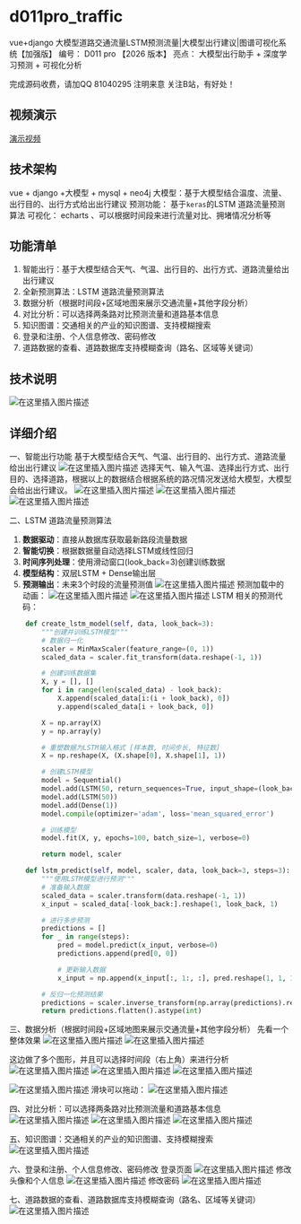 # d011pro_traffic
vue+django 大模型道路交通流量LSTM预测流量|大模型出行建议|图谱可视化系统【加强版】
编号： D011 pro  【2026 版本】
亮点： 大模型出行助手 + 深度学习预测 + 可视化分析

>
完成源码收费，请加QQ 81040295 注明来意
关注B站，有好处！
>

## 视频演示

[演示视频](https://www.bilibili.com/video/BV1txMmzJEtm)

## 技术架构
vue + django +大模型 + mysql + neo4j
大模型：基于大模型结合温度、流量、出行目的、出行方式给出出行建议
预测功能： 基于`keras`的LSTM 道路流量预测算法 
可视化： echarts 、可以根据时间段来进行流量对比、拥堵情况分析等

## 功能清单
1. 智能出行：基于大模型结合天气、气温、出行目的、出行方式、道路流量给出出行建议
2. 全新预测算法：LSTM 道路流量预测算法
3. 数据分析（根据时间段+区域地图来展示交通流量+其他字段分析）
4. 对比分析：可以选择两条路对比预测流量和道路基本信息
5. 知识图谱：交通相关的产业的知识图谱、支持模糊搜索
6. 登录和注册、个人信息修改、密码修改
7. 道路数据的查看、道路数据库支持模糊查询（路名、区域等关键词）
## 技术说明
![在这里插入图片描述](1-技术说明.png)

## 详细介绍
一、智能出行功能
基于大模型结合天气、气温、出行目的、出行方式、道路流量给出出行建议
![在这里插入图片描述](2-出行建议.png)
选择天气、输入气温、选择出行方式、出行目的、选择道路，根据以上的数据结合根据系统的路况情况发送给大模型，大模型会给出出行建议。
![在这里插入图片描述](3-智能出行.png)
![在这里插入图片描述](4-智能出行.png)
![在这里插入图片描述](5-智能出行.png)


二、LSTM 道路流量预测算法
1. **数据驱动**：直接从数据库获取最新路段流量数据
2. **智能切换**：根据数据量自动选择LSTM或线性回归
3. **时间序列处理**：使用滑动窗口(look_back=3)创建训练数据
4. **模型结构**：双层LSTM + Dense输出层
5. **预测输出**：未来3个时段的流量预测值
![在这里插入图片描述](6-交通流量预测亳州.png)
预测加载中的动画：
![在这里插入图片描述](7-流量预测.png)
![在这里插入图片描述](8-流量预测.png)
LSTM 相关的预测代码：
```python
    def create_lstm_model(self, data, look_back=3):
        """创建并训练LSTM模型"""
        # 数据归一化
        scaler = MinMaxScaler(feature_range=(0, 1))
        scaled_data = scaler.fit_transform(data.reshape(-1, 1))

        # 创建训练数据集
        X, y = [], []
        for i in range(len(scaled_data) - look_back):
            X.append(scaled_data[i:(i + look_back), 0])
            y.append(scaled_data[i + look_back, 0])

        X = np.array(X)
        y = np.array(y)

        # 重塑数据为LSTM输入格式 [样本数, 时间步长, 特征数]
        X = np.reshape(X, (X.shape[0], X.shape[1], 1))

        # 创建LSTM模型
        model = Sequential()
        model.add(LSTM(50, return_sequences=True, input_shape=(look_back, 1)))
        model.add(LSTM(50))
        model.add(Dense(1))
        model.compile(optimizer='adam', loss='mean_squared_error')

        # 训练模型
        model.fit(X, y, epochs=100, batch_size=1, verbose=0)

        return model, scaler

    def lstm_predict(self, model, scaler, data, look_back=3, steps=3):
        """使用LSTM模型进行预测"""
        # 准备输入数据
        scaled_data = scaler.transform(data.reshape(-1, 1))
        x_input = scaled_data[-look_back:].reshape(1, look_back, 1)

        # 进行多步预测
        predictions = []
        for _ in range(steps):
            pred = model.predict(x_input, verbose=0)
            predictions.append(pred[0, 0])

            # 更新输入数据
            x_input = np.append(x_input[:, 1:, :], pred.reshape(1, 1, 1), axis=1)

        # 反归一化预测结果
        predictions = scaler.inverse_transform(np.array(predictions).reshape(-1, 1))
        return predictions.flatten().astype(int)
```

三、数据分析（根据时间段+区域地图来展示交通流量+其他字段分析）
先看一个整体效果
![在这里插入图片描述](9-数据分析.png)
![在这里插入图片描述](10-数据分析.png)

这边做了多个图形，并且可以选择时间段（右上角）来进行分析
![在这里插入图片描述](11-地图分析.png)
![在这里插入图片描述](12-地图分析.png)
![在这里插入图片描述](13-选择时间段.png)

![在这里插入图片描述](14-拥堵排名.png)
滑块可以拖动：
![在这里插入图片描述](15-拥堵排名.png)

四、对比分析：可以选择两条路对比预测流量和道路基本信息
![在这里插入图片描述](16-对比分析.png)
![在这里插入图片描述](17-对比分析.png)
![在这里插入图片描述](18-LSTM预测.png)

五、知识图谱：交通相关的产业的知识图谱、支持模糊搜索
![在这里插入图片描述](19-图谱预测.png)

六、登录和注册、个人信息修改、密码修改
登录页面
![在这里插入图片描述](20-登录.png)
修改头像和个人信息
![在这里插入图片描述](21-修改头像.png)
修改密码
![在这里插入图片描述](22-修改密码.png)

七、道路数据的查看、道路数据库支持模糊查询（路名、区域等关键词）
![在这里插入图片描述](https://i-blog.csdnimg.cn/direct/e966c4d21cd843b2b37e9caa3986bd18.png)

